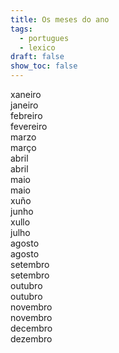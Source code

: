 ```yaml
---
title: Os meses do ano
tags:
  - portugues
  - lexico
draft: false
show_toc: false
---
```

<e-card color="1">
<div>xaneiro</div>
<div>janeiro</div>
</e-card>

<e-card color="2">
<div>febreiro</div>
<div>fevereiro</div>
</e-card>

<e-card color="3">
<div>marzo</div>
<div>março</div>
</e-card>

<e-card color="4">
<div>abril</div>
<div>abril</div>
</e-card>

<e-card color="5">
<div>maio</div>
<div>maio</div>
</e-card>

<e-card color="6">
<div>xuño</div>
<div>junho</div>
</e-card>

<e-card color="7">
<div>xullo</div>
<div>julho</div>
</e-card>

<e-card color="8">
<div>agosto</div>
<div>agosto</div>
</e-card>

<e-card color="9">
<div>setembro</div>
<div>setembro</div>
</e-card>

<e-card color="10">
<div>outubro</div>
<div>outubro</div>
</e-card>

<e-card color="1">
<div>novembro</div>
<div>novembro</div>
</e-card>

<e-card color="2">
<div>decembro</div>
<div>dezembro</div>
</e-card>

